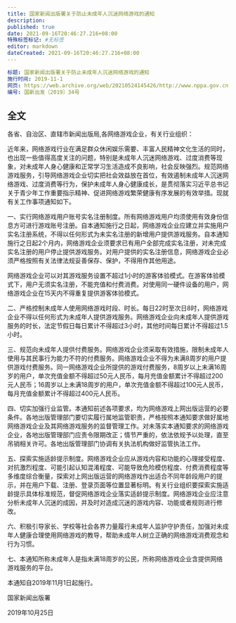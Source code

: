 ```yaml
---
title: 国家新闻出版署关于防止未成年人沉迷网络游戏的通知
description:
published: true
date: 2021-09-16T20:46:27.216+08:00
特殊标签标记: #无标签
editor: markdown
dateCreated: 2021-09-16T20:46:27.216+08:00
---
```


```YAML
标题: 国家新闻出版署关于防止未成年人沉迷网络游戏的通知
施行时间: 2019-11-1
网页: https://web.archive.org/web/20210524145426/http://www.nppa.gov.cn/nppa/contents/279/74483.shtml
编号: 国新出发〔2019〕34号
```

## 全文

各省、自治区、直辖市新闻出版局,各网络游戏企业，有关行业组织：  

近年来，网络游戏行业在满足群众休闲娱乐需要、丰富人民精神文化生活的同时，也出现一些值得高度关注的问题，特别是未成年人沉迷网络游戏、过度消费等现象，对未成年人身心健康和正常学习生活造成不良影响，社会反映强烈。规范网络游戏服务，引导网络游戏企业切实把社会效益放在首位，有效遏制未成年人沉迷网络游戏、过度消费等行为，保护未成年人身心健康成长，是贯彻落实习近平总书记关于青少年工作重要指示精神、促进网络游戏繁荣健康有序发展的有效举措。现就有关工作事项通知如下。

一、实行网络游戏用户账号实名注册制度。所有网络游戏用户均须使用有效身份信息方可进行游戏账号注册。自本通知施行之日起，网络游戏企业应建立并实施用户实名注册系统，不得以任何形式为未实名注册的新增用户提供游戏服务。自本通知施行之日起2个月内，网络游戏企业须要求已有用户全部完成实名注册，对未完成实名注册的用户停止提供游戏服务。对用户提供的实名注册信息，网络游戏企业必须严格按照有关法律法规妥善保存、保护，不得用作其他用途。

网络游戏企业可以对其游戏服务设置不超过1小时的游客体验模式。在游客体验模式下，用户无须实名注册，不能充值和付费消费。对使用同一硬件设备的用户，网络游戏企业在15天内不得重复提供游客体验模式。

二、严格控制未成年人使用网络游戏时段、时长。每日22时至次日8时，网络游戏企业不得以任何形式为未成年人提供游戏服务。网络游戏企业向未成年人提供游戏服务的时长，法定节假日每日累计不得超过3小时，其他时间每日累计不得超过1.5小时。

三、规范向未成年人提供付费服务。网络游戏企业须采取有效措施，限制未成年人使用与其民事行为能力不符的付费服务。网络游戏企业不得为未满8周岁的用户提供游戏付费服务。同一网络游戏企业所提供的游戏付费服务，8周岁以上未满16周岁的用户，单次充值金额不得超过50元人民币，每月充值金额累计不得超过200元人民币；16周岁以上未满18周岁的用户，单次充值金额不得超过100元人民币，每月充值金额累计不得超过400元人民币。

四、切实加强行业监管。本通知前述各项要求，均为网络游戏上网出版运营的必要条件。各地出版管理部门要切实履行属地监管职责，严格按照本通知要求做好属地网络游戏企业及其网络游戏服务的监督管理工作。对未落实本通知要求的网络游戏企业，各地出版管理部门应责令限期改正；情节严重的，依法依规予以处理，直至吊销相关许可。各地出版管理部门协调有关执法机构做好监管执法工作。

五、探索实施适龄提示制度。网络游戏企业应从游戏内容和功能的心理接受程度、对抗激烈程度、可能引起认知混淆程度、可能导致危险模仿程度、付费消费程度等多维度综合衡量，探索对上网出版运营的网络游戏作出适合不同年龄段用户的提示，并在用户下载、注册、登录页面等位置显著标明。有关行业组织要探索实施适龄提示具体标准规范，督促网络游戏企业落实适龄提示制度。网络游戏企业应注意分析未成年人沉迷的成因，并及时对造成沉迷的游戏内容、功能或者规则进行修改。

六、积极引导家长、学校等社会各界力量履行未成年人监护守护责任，加强对未成年人健康合理使用网络游戏的教导，帮助未成年人树立正确的网络游戏消费观念和行为习惯。

七、本通知所称未成年人是指未满18周岁的公民，所称网络游戏企业含提供网络游戏服务的平台。

本通知自2019年11月1日起施行。

国家新闻出版署　　

2019年10月25日
